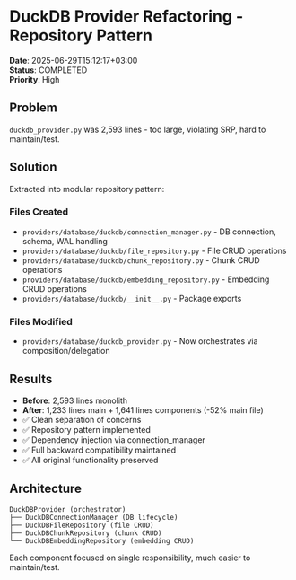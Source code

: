 # DuckDB Provider Refactoring - Repository Pattern

**Date**: 2025-06-29T15:12:17+03:00  
**Status**: COMPLETED  
**Priority**: High  

## Problem
`duckdb_provider.py` was 2,593 lines - too large, violating SRP, hard to maintain/test.

## Solution
Extracted into modular repository pattern:

### Files Created
- `providers/database/duckdb/connection_manager.py` - DB connection, schema, WAL handling
- `providers/database/duckdb/file_repository.py` - File CRUD operations  
- `providers/database/duckdb/chunk_repository.py` - Chunk CRUD operations
- `providers/database/duckdb/embedding_repository.py` - Embedding CRUD operations
- `providers/database/duckdb/__init__.py` - Package exports

### Files Modified  
- `providers/database/duckdb_provider.py` - Now orchestrates via composition/delegation

## Results
- **Before**: 2,593 lines monolith
- **After**: 1,233 lines main + 1,641 lines components (-52% main file)
- ✅ Clean separation of concerns
- ✅ Repository pattern implemented
- ✅ Dependency injection via connection_manager
- ✅ Full backward compatibility maintained
- ✅ All original functionality preserved

## Architecture
```
DuckDBProvider (orchestrator)
├── DuckDBConnectionManager (DB lifecycle)
├── DuckDBFileRepository (file CRUD)
├── DuckDBChunkRepository (chunk CRUD)
└── DuckDBEmbeddingRepository (embedding CRUD)
```

Each component focused on single responsibility, much easier to maintain/test.